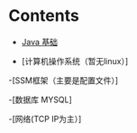 # Contents
- [Java 基础](#java基础)
    
- [计算机操作系统（暂无linux）]


-[SSM框架（主要是配置文件）]

-[数据库 MYSQL]


-[网络(TCP IP为主）]
